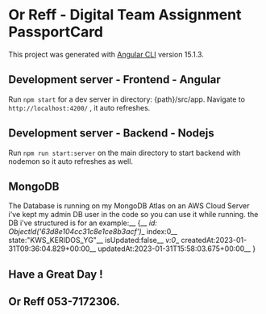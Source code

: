 # Or Reff - Digital Team Assignment PassportCard

This project was generated with [Angular CLI](https://github.com/angular/angular-cli) version 15.1.3.

## Development server - Frontend - Angular

Run `npm start` for a dev server in directory: {path}/src/app. Navigate to `http://localhost:4200/` , it auto refreshes.

## Development server - Backend - Nodejs

Run `npm run start:server` on the main directory to start backend with nodemon so it auto refreshes as well.

## MongoDB

The Database is running on my MongoDB Atlas on an AWS Cloud Server
i've kept my admin DB user in the code so you can use it while running.
the DB i've structured is for an example:__
{__
_id: ObjectId('63d8e104cc31c8e1ce8b3acf')__
index:0__
state:"KWS_KERIDOS_YG"__
isUpdated:false__
_v:0__
createdAt:2023-01-31T09:36:04.829+00:00__
updatedAt:2023-01-31T15:58:03.675+00:00__
}

## Have a Great Day !
## Or Reff 053-7172306.
